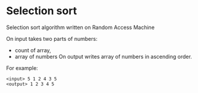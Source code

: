 # Selection sort

Selection sort algorithm written on Random Access Machine

On input takes two parts of numbers:
- count of array,
- array of numbers
On output writes array of numbers in ascending order.

For example:
```
<input> 5 1 2 4 3 5
<output> 1 2 3 4 5
```

